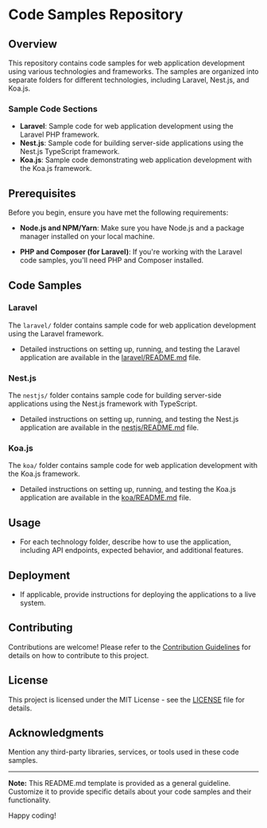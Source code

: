 # Code Samples Repository

## Overview

This repository contains code samples for web application development using various technologies and frameworks. The samples are organized into separate folders for different technologies, including Laravel, Nest.js, and Koa.js.

### Sample Code Sections

- **Laravel**: Sample code for web application development using the Laravel PHP framework.
- **Nest.js**: Sample code for building server-side applications using the Nest.js TypeScript framework.
- **Koa.js**: Sample code demonstrating web application development with the Koa.js framework.

## Prerequisites

Before you begin, ensure you have met the following requirements:

- **Node.js and NPM/Yarn**: Make sure you have Node.js and a package manager installed on your local machine.

- **PHP and Composer (for Laravel)**: If you're working with the Laravel code samples, you'll need PHP and Composer installed.

## Code Samples

### Laravel

The `laravel/` folder contains sample code for web application development using the Laravel framework.

- Detailed instructions on setting up, running, and testing the Laravel application are available in the [laravel/README.md](laravel/README.md) file.

### Nest.js

The `nestjs/` folder contains sample code for building server-side applications using the Nest.js framework with TypeScript.

- Detailed instructions on setting up, running, and testing the Nest.js application are available in the [nestjs/README.md](nestjs/README.md) file.

### Koa.js

The `koa/` folder contains sample code for web application development with the Koa.js framework.

- Detailed instructions on setting up, running, and testing the Koa.js application are available in the [koa/README.md](koa/README.md) file.

## Usage

- For each technology folder, describe how to use the application, including API endpoints, expected behavior, and additional features.

## Deployment

- If applicable, provide instructions for deploying the applications to a live system.

## Contributing

Contributions are welcome! Please refer to the [Contribution Guidelines](CONTRIBUTING.md) for details on how to contribute to this project.

## License

This project is licensed under the MIT License - see the [LICENSE](LICENSE) file for details.

## Acknowledgments

Mention any third-party libraries, services, or tools used in these code samples.

---

**Note:** This README.md template is provided as a general guideline. Customize it to provide specific details about your code samples and their functionality.

Happy coding!

